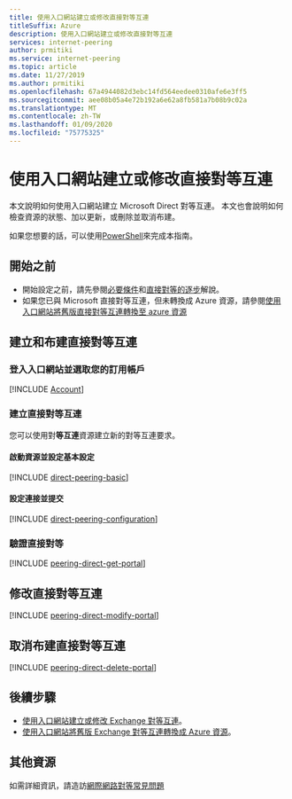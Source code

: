 ```yaml
---
title: 使用入口網站建立或修改直接對等互連
titleSuffix: Azure
description: 使用入口網站建立或修改直接對等互連
services: internet-peering
author: prmitiki
ms.service: internet-peering
ms.topic: article
ms.date: 11/27/2019
ms.author: prmitiki
ms.openlocfilehash: 67a4944082d3ebc14fd564eedee0310afe6e3ff5
ms.sourcegitcommit: aee08b05a4e72b192a6e62a8fb581a7b08b9c02a
ms.translationtype: MT
ms.contentlocale: zh-TW
ms.lasthandoff: 01/09/2020
ms.locfileid: "75775325"
---
```

# <a name="create-or-modify-a-direct-peering-using-the-portal"></a>使用入口網站建立或修改直接對等互連

本文說明如何使用入口網站建立 Microsoft Direct 對等互連。 本文也會說明如何檢查資源的狀態、加以更新，或刪除並取消布建。

如果您想要的話，可以使用[PowerShell](howto-direct-powershell.md)來完成本指南。

## <a name="before-you-begin"></a>開始之前
* 開始設定之前，請先參閱[必要條件](prerequisites.md)和[直接對等的逐步](walkthrough-direct-all.md)解說。
* 如果您已與 Microsoft 直接對等互連，但未轉換成 Azure 資源，請參閱[使用入口網站將舊版直接對等互連轉換至 azure 資源](howto-legacy-direct-portal.md)

## <a name="create-and-provision-a-direct-peering"></a>建立和布建直接對等互連

### <a name="sign-in-to-portal-and-select-your-subscription"></a>登入入口網站並選取您的訂用帳戶
[!INCLUDE [Account](./includes/account-portal.md)]

### <a name=create></a>建立直接對等互連

您可以使用對**等互連**資源建立新的對等互連要求。

#### <a name="launch-resource-and-configure-basic-settings"></a>啟動資源並設定基本設定
[!INCLUDE [direct-peering-basic](./includes/direct-portal-basic.md)]

#### <a name="configure-connections-and-submit"></a>設定連接並提交
[!INCLUDE [direct-peering-configuration](./includes/direct-portal-configuration.md)]

### <a name=get></a>驗證直接對等
[!INCLUDE [peering-direct-get-portal](./includes/direct-portal-get.md)]

## <a name="modify"></a>修改直接對等互連
[!INCLUDE [peering-direct-modify-portal](./includes/direct-portal-modify.md)]

## <a name="delete"></a>取消布建直接對等互連
[!INCLUDE [peering-direct-delete-portal](./includes/delete.md)]

## <a name="next-steps"></a>後續步驟

* [使用入口網站建立或修改 Exchange 對等互連](howto-exchange-portal.md)。
* [使用入口網站將舊版 Exchange 對等互連轉換成 Azure 資源](howto-legacy-exchange-portal.md)。

## <a name="additional-resources"></a>其他資源

如需詳細資訊，請造訪[網際網路對等常見問題](faqs.md)
